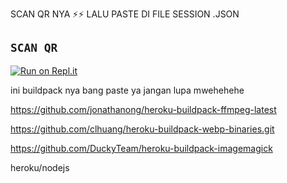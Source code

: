 SCAN QR NYA ⚡⚡ LALU PASTE DI FILE SESSION .JSON
## `SCAN QR`

[![Run on Repl.it](https://repl.it/badge/github/quiec/whatsAlfa)](https://replit.com/@AjmalAchu123/Wizard-Ser-Qr-test)

ini buildpack nya bang paste ya jangan lupa mwehehehe


https://github.com/jonathanong/heroku-buildpack-ffmpeg-latest

https://github.com/clhuang/heroku-buildpack-webp-binaries.git

https://github.com/DuckyTeam/heroku-buildpack-imagemagick

heroku/nodejs
